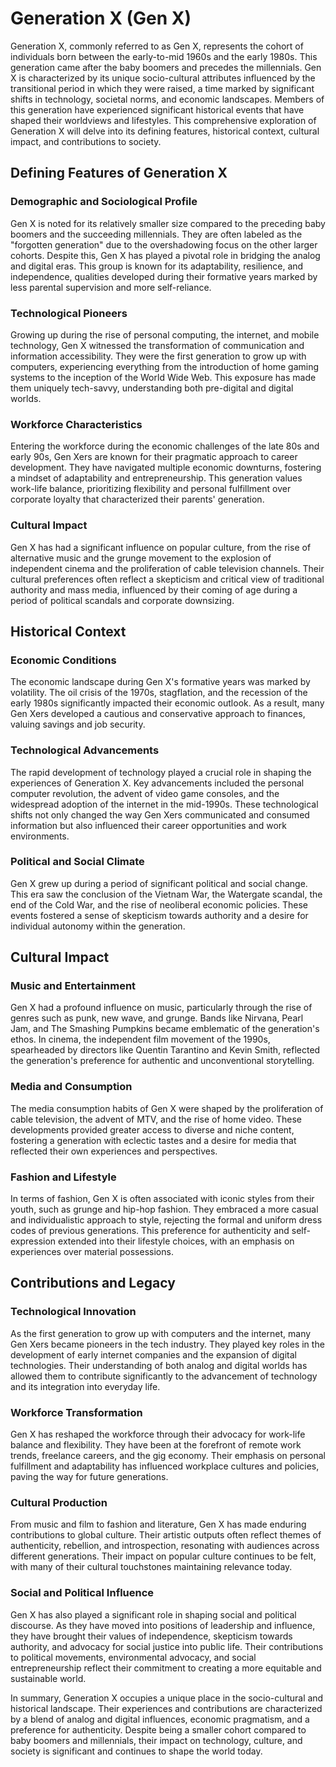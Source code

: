 # Generation X (Gen X)

Generation X, commonly referred to as Gen X, represents the cohort of individuals born between the early-to-mid 1960s and the early 1980s. This generation came after the baby boomers and precedes the millennials. Gen X is characterized by its unique socio-cultural attributes influenced by the transitional period in which they were raised, a time marked by significant shifts in technology, societal norms, and economic landscapes. Members of this generation have experienced significant historical events that have shaped their worldviews and lifestyles. This comprehensive exploration of Generation X will delve into its defining features, historical context, cultural impact, and contributions to society.

## Defining Features of Generation X

### Demographic and Sociological Profile
Gen X is noted for its relatively smaller size compared to the preceding baby boomers and the succeeding millennials. They are often labeled as the "forgotten generation" due to the overshadowing focus on the other larger cohorts. Despite this, Gen X has played a pivotal role in bridging the analog and digital eras. This group is known for its adaptability, resilience, and independence, qualities developed during their formative years marked by less parental supervision and more self-reliance.

### Technological Pioneers
Growing up during the rise of personal computing, the internet, and mobile technology, Gen X witnessed the transformation of communication and information accessibility. They were the first generation to grow up with computers, experiencing everything from the introduction of home gaming systems to the inception of the World Wide Web. This exposure has made them uniquely tech-savvy, understanding both pre-digital and digital worlds.

### Workforce Characteristics
Entering the workforce during the economic challenges of the late 80s and early 90s, Gen Xers are known for their pragmatic approach to career development. They have navigated multiple economic downturns, fostering a mindset of adaptability and entrepreneurship. This generation values work-life balance, prioritizing flexibility and personal fulfillment over corporate loyalty that characterized their parents' generation.

### Cultural Impact
Gen X has had a significant influence on popular culture, from the rise of alternative music and the grunge movement to the explosion of independent cinema and the proliferation of cable television channels. Their cultural preferences often reflect a skepticism and critical view of traditional authority and mass media, influenced by their coming of age during a period of political scandals and corporate downsizing.

## Historical Context

### Economic Conditions
The economic landscape during Gen X's formative years was marked by volatility. The oil crisis of the 1970s, stagflation, and the recession of the early 1980s significantly impacted their economic outlook. As a result, many Gen Xers developed a cautious and conservative approach to finances, valuing savings and job security.

### Technological Advancements
The rapid development of technology played a crucial role in shaping the experiences of Generation X. Key advancements included the personal computer revolution, the advent of video game consoles, and the widespread adoption of the internet in the mid-1990s. These technological shifts not only changed the way Gen Xers communicated and consumed information but also influenced their career opportunities and work environments.

### Political and Social Climate
Gen X grew up during a period of significant political and social change. This era saw the conclusion of the Vietnam War, the Watergate scandal, the end of the Cold War, and the rise of neoliberal economic policies. These events fostered a sense of skepticism towards authority and a desire for individual autonomy within the generation.

## Cultural Impact

### Music and Entertainment
Gen X had a profound influence on music, particularly through the rise of genres such as punk, new wave, and grunge. Bands like Nirvana, Pearl Jam, and The Smashing Pumpkins became emblematic of the generation's ethos. In cinema, the independent film movement of the 1990s, spearheaded by directors like Quentin Tarantino and Kevin Smith, reflected the generation's preference for authentic and unconventional storytelling.

### Media and Consumption
The media consumption habits of Gen X were shaped by the proliferation of cable television, the advent of MTV, and the rise of home video. These developments provided greater access to diverse and niche content, fostering a generation with eclectic tastes and a desire for media that reflected their own experiences and perspectives.

### Fashion and Lifestyle
In terms of fashion, Gen X is often associated with iconic styles from their youth, such as grunge and hip-hop fashion. They embraced a more casual and individualistic approach to style, rejecting the formal and uniform dress codes of previous generations. This preference for authenticity and self-expression extended into their lifestyle choices, with an emphasis on experiences over material possessions.

## Contributions and Legacy

### Technological Innovation
As the first generation to grow up with computers and the internet, many Gen Xers became pioneers in the tech industry. They played key roles in the development of early internet companies and the expansion of digital technologies. Their understanding of both analog and digital worlds has allowed them to contribute significantly to the advancement of technology and its integration into everyday life.

### Workforce Transformation
Gen X has reshaped the workforce through their advocacy for work-life balance and flexibility. They have been at the forefront of remote work trends, freelance careers, and the gig economy. Their emphasis on personal fulfillment and adaptability has influenced workplace cultures and policies, paving the way for future generations.

### Cultural Production
From music and film to fashion and literature, Gen X has made enduring contributions to global culture. Their artistic outputs often reflect themes of authenticity, rebellion, and introspection, resonating with audiences across different generations. Their impact on popular culture continues to be felt, with many of their cultural touchstones maintaining relevance today.

### Social and Political Influence
Gen X has also played a significant role in shaping social and political discourse. As they have moved into positions of leadership and influence, they have brought their values of independence, skepticism towards authority, and advocacy for social justice into public life. Their contributions to political movements, environmental advocacy, and social entrepreneurship reflect their commitment to creating a more equitable and sustainable world.

In summary, Generation X occupies a unique place in the socio-cultural and historical landscape. Their experiences and contributions are characterized by a blend of analog and digital influences, economic pragmatism, and a preference for authenticity. Despite being a smaller cohort compared to baby boomers and millennials, their impact on technology, culture, and society is significant and continues to shape the world today.